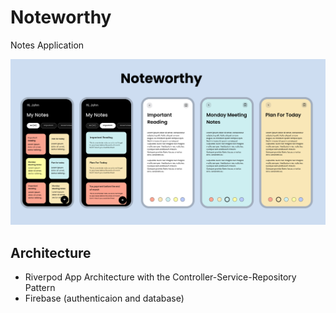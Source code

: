 # Noteworthy

Notes Application 

![Smart Crypto2](img/nw.png)

## Architecture
- Riverpod App Architecture with the Controller-Service-Repository Pattern
- Firebase (authenticaion and database)


